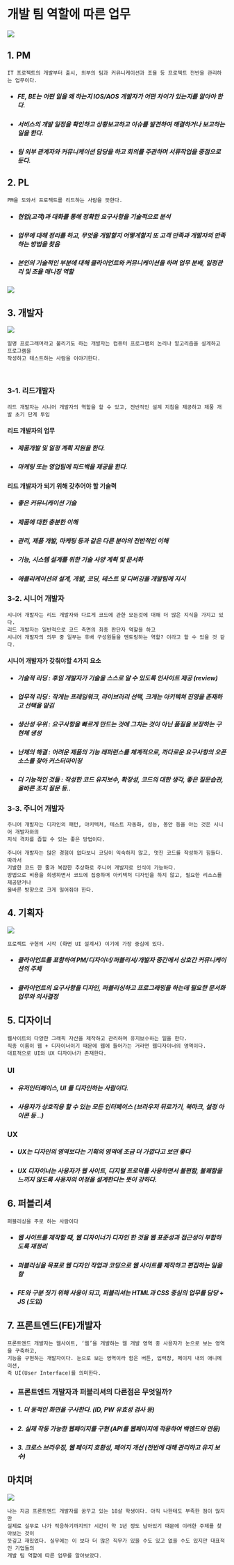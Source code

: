 # 개발 팀 역할에 따른 업무

![](https://image.chosun.com/sitedata/image/202204/13/2022041301646_0.jpeg)

## 1. PM

    IT 프로젝트의 개발부터 출시, 외부의 팀과 커뮤니케이션과 조율 등 프로젝트 전반을 관리하는 업무이다.

- ##### FE, BE는 어떤 일을 왜 하는지 IOS/AOS 개발자가 어떤 차이가 있는지를 알아야 한다.

* ##### 서비스의 개발 일정을 확인하고 상황보고하고 이슈를 발견하여 해결하거나 보고하는 일을 한다.
* ##### 팀 외부 관계자와 커뮤니케이션 담당을 하고 회의를 주관하며 서류작업을 중점으로 둔다.

## 2. PL

    PM을 도와서 프로젝트를 리드하는 사람을 뜻한다.

- ##### 현업(고객)과 대화를 통해 정확한 요구사항을 기술적으로 분석
- ##### 업무에 대해 정리를 하고, 무엇을 개발할지 어떻게할지 또 고객 만족과 개발자의 만족하는 방법을 찾음
- ##### 본인의 기술적인 부분에 대해 클라이언트와 커뮤니케이션을 하며 업무 분배, 일정관리 및 조율 매니징 역할

<img src="./img/PM, PL.png">

## 3. 개발자

<img src="./img/develop.jpeg">

    일명 프로그래머라고 불리기도 하는 개발자는 컴퓨터 프로그램의 논리나 알고리즘을 설계하고 프로그램을
    작성하고 테스트하는 사람을 이야기한다.

<br>

### 3-1. 리드개발자

    리드 개발자는 시니어 개발자의 역할을 할 수 있고, 전반적인 설계 지침을 제공하고 제품 개발 초기 단계 투입

#### 리드 개발자의 업무

- ##### 제품개발 및 일정 계획 지원을 한다.
- ##### 마케팅 또는 영업팀에 피드백을 제공을 한다.

#### 리드 개발자가 되기 위해 갖추어야 할 기술력

- ##### 좋은 커뮤니케이션 기술
- ##### 제품에 대한 충분한 이해
- ##### 관리, 제품 개발, 마케팅 등과 같은 다른 분야의 전반적인 이해
- ##### 기능, 시스템 설계를 위한 기술 사양 계쵝 및 문서화
- ##### 애플리케이션의 설계, 개발, 코딩, 테스트 및 디버깅을 개발팀에 지시

### 3-2. 시니어 개발자

    시니어 개발자는 리드 개발자와 다르게 코드에 관한 모든것에 대해 더 많은 지식을 가지고 있다.
    리드 개발자는 일반적으로 코드 측면의 최종 판단자 역할을 하고
    시니어 개발자의 의무 중 일부는 후배 구성원들을 멘토링하는 역할? 이라고 할 수 있을 것 같다.

#### 시니어 개발자가 갖춰야할 4가지 요소

- ##### 기술적 리딩 : 후임 개발자가 기술을 스스로 알 수 있도록 인사이트 제공 (review)
- ##### 업무적 리딩 : 작게는 프레임워크, 라이브러리 선택, 크게는 아키텍쳐 진영을 존재하고 선택을 맡김
- ##### 생산성 우위 : 요구사항을 빠르게 만드는 것에 그치는 것이 아닌 품질을 보장하는 구현체 생성
- ##### 난제의 해결 : 어려운 제품의 기능 레퍼런스를 체계적으로, 까다로운 요구사항의 오픈소스를 찾아 커스터마이징
- ##### 더 기능적인 것들 : 작성한 코드 유지보수, 확장성, 코드의 대한 생각, 좋은 질문습관, 올바른 조치 질문 등..

### 3-3. 주니어 개발자

    주니어 개발자는 디자인의 패턴, 아키텍처, 테스트 자동화, 성능, 봉안 등을 아는 것은 시니어 개발자와의
    지식 격차를 좁힐 수 있는 좋은 방법이다.

    주니어 개발자는 많은 경험이 없다보니 코딩이 익숙하지 않고, 멋진 코드를 작성하기 힘들다. 따라서
    기발한 코드 한 줄과 복잡한 추상화로 주니어 개발자로 인식이 가능하다.
    방법으로 비용을 희생하면서 코드에 집중하며 아키텍처 디자인을 하지 않고, 필요한 리소스를 제공받거나
    올바른 방향으로 크게 밀어줘야 한다.

## 4. 기획자

<img src="./img/promoter.png">

    프로젝트 구현의 시작 (화면 UI 설계서) 이기에 가장 중심에 있다.

- ##### 클라이언트를 포함하여 PM/디자이너/퍼블리셔/개발자 중간에서 상호간 커뮤니케이션의 주체
- ##### 클라이언트의 요구사항을 디자인, 퍼블리싱하고 프로그래밍을 하는데 필요한 문서화 업무와 의사결정

## 5. 디자이너

    웹사이트의 다양한 그래픽 자산을 제작하고 관리하며 유지보수하는 일을 한다.
    직종 이름이 웹 + 디자이너이기 때문에 웹에 들어가는 거라면 웹디자이너의 영역이다.
    대표적으로 UI와 UX 디자이너가 존재한다.

### UI

- ##### 유저인터페이스, UI 를 디자인하는 사람이다.
- ##### 사용자가 상호작용 할 수 있는 모든 인터페이스 (브라우저 뒤로가기, 북마크, 설정 아이콘 등 ..)

### UX

- ##### UX는 디자인의 영역보다는 기획의 영역에 조금 더 가깝다고 보면 좋다
- ##### UX 디자이너는 사용자가 웹 사이트, 디지털 프로덕틀 사용하면서 불편함, 불쾌함을 느끼지 않도록 사용자의 여정을 설계한다는 뜻이 강하다.

## 6. 퍼블리셔

    퍼블리싱을 주로 하는 사람이다

- ##### 웹 사이트를 제작할 때, 웹 디자이너가 디자인 한 것을 웹 표준성과 접근성이 부합하도록 재정리
- ##### 퍼블리싱을 목표로 웹 디자인 작업과 코딩으로 웹 사이트를 제작하고 편집하는 일을 함
- ##### FE와 구분 짓기 위해 사용이 되고, 퍼블리셔는 HTML과 CSS 중심의 업무를 담당 + JS (도입)

## 7. 프론트엔드(FE)개발자

    프론트엔드 개발자는 웹사이트, ‘웹’을 개발하는 웹 개발 영역 중 사용자가 눈으로 보는 영역을 구축하고,
    기능을 구현하는 개발자이다. 눈으로 보는 영역이라 함은 버튼, 입력창, 페이지 내의 애니메이션,
    즉 UI(User Interface)를 의미한다.

- ### 프론트엔드 개발자과 퍼블리셔의 다른점은 무엇일까?

- ##### 1. 더 동적인 화면을 구사한다. (ID, PW 유효성 검사 등)
- ##### 2. 실제 작동 가능한 웹페이지를 구현 (API를 웹페이지에 적용하여 백엔드와 연동)
- ##### 3. 크로스 브라우징, 웹 페이지 호환성, 페이지 개선 (전반에 대해 관리하고 유지 보수)

## 마치며

<img src="./img/front.png">

    나는 지금 프론트엔드 개발자를 꿈꾸고 있는 18살 학생이다. 아직 나한테도 부족한 점이 많지만
    실제로 실무로 나가 적응하기까지의? 시간이 약 1년 정도 남아있기 때문에 이러한 주제를 찾아보는 것이
    뜻깊고 재밌었다. 실무에는 이 보다 더 많은 직무가 있을 수도 있고 없을 수도 있지만 대표적인 기업들의
    개발 팀 역할에 따른 업무를 알아보았다.

